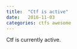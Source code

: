 ```yaml
---
title:  "Ctf is active"
date:   2016-11-03 
categories: ctfs awesome
---
```


Ctf is currently active.